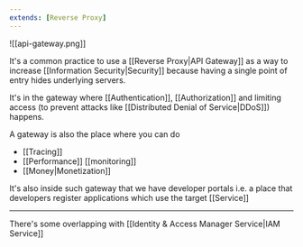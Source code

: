 ```yaml
---
extends: [Reverse Proxy]
---
```


![[api-gateway.png]]

It's a common practice to use a [[Reverse Proxy|API Gateway]] as a way to increase [[Information Security|Security]] because having a single point of entry hides underlying servers.

It's in the gateway where [[Authentication]], [[Authorization]] and limiting access (to prevent attacks like [[Distributed Denial of Service|DDoS]]) happens.

A gateway is also the place where you can do

- [[Tracing]]
- [[Performance]] [[monitoring]]
- [[Money|Monetization]]

It's also inside such gateway that we have developer portals i.e. a place that developers register applications which use the target [[Service]]

---

There's some overlapping with [[Identity & Access Manager Service|IAM Service]]
